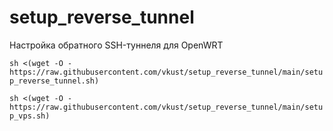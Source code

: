 # setup_reverse_tunnel
Настройка обратного SSH-туннеля для OpenWRT

```sh <(wget -O - https://raw.githubusercontent.com/vkust/setup_reverse_tunnel/main/setup_reverse_tunnel.sh)```

```sh <(wget -O - https://raw.githubusercontent.com/vkust/setup_reverse_tunnel/main/setup_vps.sh)```